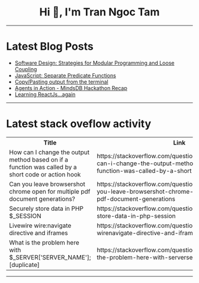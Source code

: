 <h1 align="center">Hi 👋, I'm Tran Ngoc Tam</h1>

---

# Latest Blog Posts 
<!-- BLOG-POST-LIST:START -->
- [Software Design: Strategies for Modular Programming and Loose Coupling](https://dev.to/ayako_yk/software-design-strategies-for-modular-programming-and-loose-coupling-joi)
- [JavaScript: Separate Predicate Functions](https://dev.to/oculus42/javascript-separate-predicate-functions-1deh)
- [Copy/Pasting output from the terminal](https://dev.to/saranshk/copypasting-output-from-the-terminal-1c6g)
- [Agents in Action - MindsDB Hackathon Recap](https://dev.to/mindsdb/agents-in-action-mindsdb-hackathon-recap-2k71)
- [Learning ReactJs...again](https://dev.to/bigcityc/learning-reactjsagain-5hef)
<!-- BLOG-POST-LIST:END -->

---

# Latest stack oveflow activity
<table>
  <tr><th>Title</th><th>Link</th></tr>
  <!-- STACKOVERFLOW:START --><tr><td>How can I change the output method based on if a function was called by a short code or action hook</td><td>https://stackoverflow.com/questions/78486736/how-can-i-change-the-output-method-based-on-if-a-function-was-called-by-a-short</td></tr><tr><td>Can you leave browsershot chrome open for multiple pdf document generations?</td><td>https://stackoverflow.com/questions/78486687/can-you-leave-browsershot-chrome-open-for-multiple-pdf-document-generations</td></tr><tr><td>Securely store data in PHP $_SESSION</td><td>https://stackoverflow.com/questions/78486652/securely-store-data-in-php-session</td></tr><tr><td>Livewire wire:navigate directive and iframes</td><td>https://stackoverflow.com/questions/78486642/livewire-wirenavigate-directive-and-iframes</td></tr><tr><td>What is the problem here with $_SERVER[&#39;SERVER_NAME&#39;]; [duplicate]</td><td>https://stackoverflow.com/questions/78486594/what-is-the-problem-here-with-serverserver-name</td></tr><!-- STACKOVERFLOW:END -->
</table>

---


